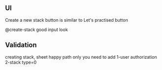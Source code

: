 ## UI

Create a new stack button is similar to Let's practised button

@create-stack
good input look

## Validation
creating stack, sheet happy path only
you need to add
 1-user authorization
 2-stack type=0